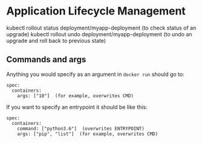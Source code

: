 # Application Lifecycle Management

kubectl rollout status deployment/myapp-deployment  (to check status of an upgrade)
kubectl rollout undo deployment/myapp-deployment  (to undo an upgrade and roll back to previous state)

## Commands and args
Anything you would specify as an argument in `docker run` should go to:  
```
spec:
  containers:
    args: ["10"]  (for example, overwrites CMD)
```

If you want to specify an entrypoint it should be like this:  
```
spec:
  containers:
    command: ["python3.6"]  (overwrites ENTRYPOINT)
    args: ["pip", "list"]  (for example, overwrites CMD)
```
